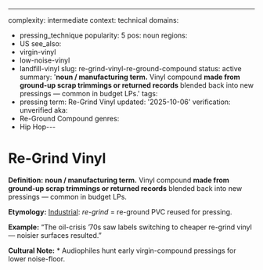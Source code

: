 ---
complexity: intermediate
context: technical
domains:
- pressing_technique
popularity: 5
pos: noun
regions:
- US
see_also:
- virgin-vinyl
- low-noise-vinyl
- landfill-vinyl
slug: re-grind-vinyl-re-ground-compound
status: active
summary: '**noun / manufacturing term.** Vinyl compound **made from ground-up scrap
  trimmings or returned records** blended back into new pressings — common in budget
  LPs.'
tags:
- pressing
term: Re-Grind Vinyl
updated: '2025-10-06'
verification: unverified
aka:
- Re-Ground Compound
genres:
- Hip Hop---

# Re-Grind Vinyl

**Definition:** **noun / manufacturing term.** Vinyl compound **made from ground-up scrap trimmings or returned records** blended back into new pressings — common in budget LPs.

**Etymology:** [Industrial](../i/industrial.md): *re-grind* = re-ground PVC reused for pressing.

**Example:** “The oil-crisis ’70s saw labels switching to cheaper re-grind vinyl — noisier surfaces resulted.”

**Cultural Note:** * Audiophiles hunt early virgin-compound pressings for lower noise-floor.

